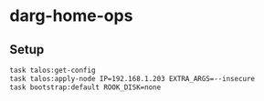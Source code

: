 # darg-home-ops

## Setup

```sh
task talos:get-config
task talos:apply-node IP=192.168.1.203 EXTRA_ARGS=--insecure
task bootstrap:default ROOK_DISK=none
```
